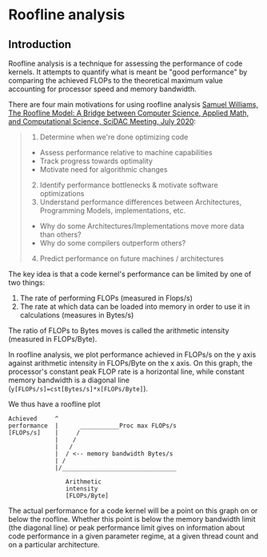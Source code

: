 # Roofline analysis

## Introduction

Roofline analysis is a technique for assessing the performance of code kernels.
It attempts to quantify what is meant be "good performance" by comparing the
achieved FLOPs to the theoretical maximum value accounting for processor speed
and memory bandwidth.

There are four main motivations for using roofline analysis [Samuel Williams, The Roofline Model: A Bridge between Computer Science, Applied Math, and Computational Science, SciDAC Meeting, July 2020](https://crd.lbl.gov/assets/Uploads/SciDAC20-Roofline-SWWilliams.pdf):

> 1. Determine when we're done optimizing code  
>   - Assess performance relative to machine capabilities
>   - Track progress towards optimality
>   - Motivate need for algorithmic changes
> 2. Identify performance bottlenecks & motivate software optimizations
> 3. Understand performance differences between Architectures, Programming Models, implementations, etc.
>   - Why do some Architectures/Implementations move more data than others?
>   - Why do some compilers outperform others?
> 4. Predict performance on future machines / architectures

The key idea is that a code kernel's performance can be limited by one of two things:

1. The rate of performing FLOPs (measured in Flops/s)
2. The rate at which data can be loaded into memory in order to use it in
   calculations (measures in Bytes/s)

The ratio of FLOPs to Bytes moves is called the arithmetic intensity (measured
in FLOPs/Byte).

In roofline analysis, we plot performance achieved in FLOPs/s on the y axis
against arithmetic intensity in FLOPs/Byte on the x axis.
On this graph, the processor's constant peak FLOP rate is a horizontal line,
while constant memory bandwidth is a diagonal line
(`y[FLOPs/s]=cst[Bytes/s]*x[FLOPs/Byte]`).

We thus have a roofline plot

```
Achieved     ^                   
performance  |      ___________Proc max FLOPs/s
[FLOPs/s]    |     /
             |    /
             |   /
             |  / <-- memory bandwidth Bytes/s
             | /
             |/________________________________
                
                Arithmetic 
                intensity 
                [FLOPs/Byte]
```

The actual performance for a code kernel will be a point on this graph on or
below the roofline.
Whether this point is below the memory bandwidth limit (the diagonal line) or
peak performance limit gives on information about code performance in a given
parameter regime, at a given thread count and on a particular architecture.
